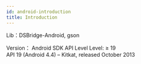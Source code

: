 ```yaml
---
id: android-introduction
title: Introduction
---
```


Lib：DSBridge-Android, gson

Version：
Android SDK API Level Level: ≥ 19  
API 19 (Android 4.4) – Kitkat, released October 2013